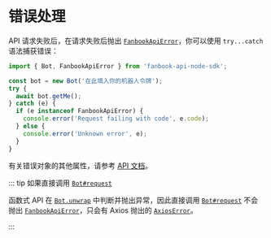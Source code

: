 # 错误处理

API 请求失败后，在请求失败后抛出 [`FanbookApiError`](/api/classes/FanbookApiError.html)，你可以使用 `try...catch` 语法捕获错误：

```ts
import { Bot, FanbookApiError } from 'fanbook-api-node-sdk';

const bot = new Bot('在此填入你的机器人令牌');
try {
  await bot.getMe();
} catch (e) {
  if (e instanceof FanbookApiError) {
    console.error('Request failing with code', e.code);
  } else {
    console.error('Unknown error', e);
  }
}
```

有关错误对象的其他属性，请参考 [API 文档](/api/classes/FanbookApiError.html)。

::: tip 如果直接调用 [`Bot#request`](/api/classes/Bot.html#request)

函数式 API 在 [`Bot.unwrap`](/api/classes/Bot.html#unwrap) 中判断并抛出异常，因此直接调用 [`Bot#request`](/api/classes/Bot.html#request) 不会抛出 [`FanbookApiError`](/api/classes/FanbookApiError.html)，只会有 Axios 抛出的 [`AxiosError`](https://github.com/axios/axios/blob/v1.x/README.md#error-types)。

:::
